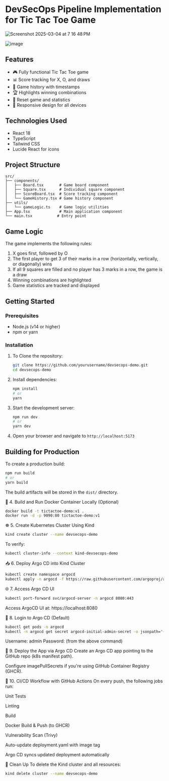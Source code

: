 # DevSecOps Pipeline Implementation for Tic Tac Toe Game

![Screenshot 2025-03-04 at 7 16 48 PM](https://github.com/user-attachments/assets/7ed79f9c-9144-4870-accd-500085a15592)

![image](https://github.com/user-attachments/assets/5b2813a5-f493-4665-8964-77359b5be93a)

## Features

- 🎮 Fully functional Tic Tac Toe game
- 📊 Score tracking for X, O, and draws
- 📜 Game history with timestamps
- 🏆 Highlights winning combinations
- 🔄 Reset game and statistics
- 📱 Responsive design for all devices

## Technologies Used

- React 18
- TypeScript
- Tailwind CSS
- Lucide React for icons

## Project Structure

```
src/
├── components/
│   ├── Board.tsx       # Game board component
│   ├── Square.tsx      # Individual square component
│   ├── ScoreBoard.tsx  # Score tracking component
│   └── GameHistory.tsx # Game history component
├── utils/
│   └── gameLogic.ts    # Game logic utilities
├── App.tsx             # Main application component
└── main.tsx           # Entry point
```

## Game Logic

The game implements the following rules:

1. X goes first, followed by O
2. The first player to get 3 of their marks in a row (horizontally, vertically, or diagonally) wins
3. If all 9 squares are filled and no player has 3 marks in a row, the game is a draw
4. Winning combinations are highlighted
5. Game statistics are tracked and displayed

## Getting Started

### Prerequisites

- Node.js (v14 or higher)
- npm or yarn

### Installation

1. To Clone the repository:
   ```bash
   git clone https://github.com/yourusername/devsecops-demo.git
   cd devsecops-demo
   ```

2. Install dependencies:
   ```bash
   npm install
   # or
   yarn
   ```

3. Start the development server:
   ```bash
   npm run dev
   # or
   yarn dev
   ```

4. Open your browser and navigate to `http://localhost:5173`

## Building for Production

To create a production build:

```bash
npm run build
# or
yarn build
```

The build artifacts will be stored in the `dist/` directory.

🐳 4. Build and Run Docker Container Locally (Optional)

```bash
docker build -t tictactoe-demo:v1 .
docker run -d -p 9090:80 tictactoe-demo:v1
```

☸️ 5. Create Kubernetes Cluster Using Kind

```bash
kind create cluster --name devsecops-demo
```
To verify:

```bash
kubectl cluster-info --context kind-devsecops-demo
```
📥 6. Deploy Argo CD into Kind Cluster
```bash
kubectl create namespace argocd
kubectl apply -n argocd -f https://raw.githubusercontent.com/argoproj/argo-cd/stable/manifests/install.yaml
```
🌐 7. Access Argo CD UI

```bash
kubectl port-forward svc/argocd-server -n argocd 8080:443
```
Access ArgoCD UI at: https://localhost:8080

🔑 8. Login to Argo CD (Default)

```bash
kubectl get pods -n argocd
kubectl -n argocd get secret argocd-initial-admin-secret -o jsonpath="{.data.password}" | base64 -d
```
Username: admin
Password: (from the above command)

📌 9. Deploy the App via Argo CD
Create an Argo CD app pointing to the GitHub repo (k8s manifest path).

Configure imagePullSecrets if you're using GitHub Container Registry (GHCR).

🔁 10. CI/CD Workflow with GitHub Actions
On every push, the following jobs run:

Unit Tests

Linting

Build

Docker Build & Push (to GHCR)

Vulnerability Scan (Trivy)

Auto-update deployment.yaml with image tag

Argo CD syncs updated deployment automatically

🧹 Clean Up
To delete the Kind cluster and all resources:

```bash
kind delete cluster --name devsecops-demo
```

